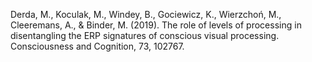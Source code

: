 ﻿---
layout: post
date:   2019-01-05 09:00:00
link: https://psycnet.apa.org/record/2019-41756-001
categories: article
year: 2019
---

Derda, M., Koculak, M., Windey, B., Gociewicz, K., Wierzchoń, M., Cleeremans, A., & Binder, M. (2019). The role of levels of processing in disentangling the ERP signatures of conscious visual processing. Consciousness and Cognition, 73, 102767.